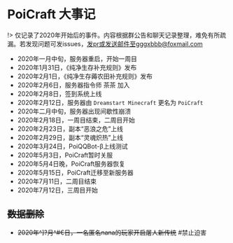 # PoiCraft 大事记

!> 仅记录了2020年开始后的事件。内容根据群公告和聊天记录整理，难免有所疏漏。若发现问题可发issues，发pr或发送邮件至gggxbbb@foxmail.com

* 2020年一月中旬，服务器重启，开始一周目
* 2020年1月31日，《纯净生存补充规则》发布
* 2020年2月1日，《纯净生存薅农田补充规则》发布
* 2020年2月6日，服务器指令师 茶茶 加入
* 2020年2月8日，签到系统上线
* 2020年2月12日，服务器由 `Dreamstart Minecraft` 更名为 `PoiCraft`
* 2020年二月中旬，服务器出现间歇性崩溃
* 2020年2月18日，一周目结束，二周目开始
* 2020年2月23日，副本“恶浪之危”上线
* 2020年2月29日，副本“灵魂炽热”上线
* 2020年3月24日，PoiQQBot-β上线测试
* 2020年5月3日，PoiCraft暂时关服
* 2020年5月4日晚，PoiCraft服务器恢复
* 2020年5月15日，PoiCraft迁移至新服务器
* 2020年7月11日，二周目结束
* 2020年7月12日，三周目开始

## ~~数据删除~~
* ~~2020年^]?月^#€日，一名匿名nana的玩家开启屠人新传统~~
#禁止迫害
